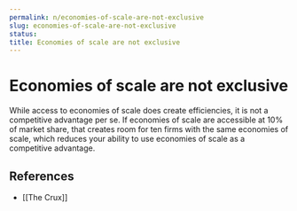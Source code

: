 ```yaml
---
permalink: n/economies-of-scale-are-not-exclusive
slug: economies-of-scale-are-not-exclusive
status: 
title: Economies of scale are not exclusive
---
```

# Economies of scale are not exclusive

While access to economies of scale does create efficiencies, it is not a competitive advantage per se. If economies of scale are accessible at 10% of market share, that creates room for ten firms with the same economies of scale, which reduces your ability to use economies of scale as a competitive advantage.

## References

- [[The Crux]]
